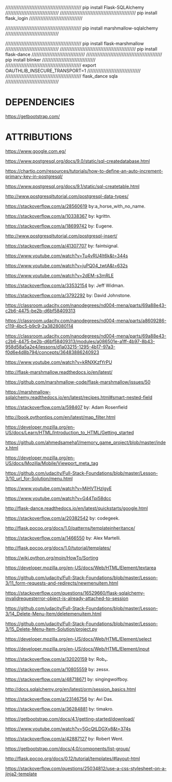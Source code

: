 ///////////////////////////////////////////////  pip install Flask-SQLAlchemy          /////////////////////////////////
///////////////////////////////////////////////  pip install flask_login          /////////////////////////////////

///////////////////////////////////////////////  pip install marshmallow-sqlalchemy          /////////////////////////////////

///////////////////////////////////////////////  pip install flask-marshmallow          /////////////////////////////////
///////////////////////////////////////////////  pip install flask-dance          /////////////////////////////////
///////////////////////////////////////////////  pip install blinker          /////////////////////////////////
///////////////////////////////////////////////  export OAUTHLIB_INSECURE_TRANSPORT=1          /////////////////////////////////
///////////////////////////////////////////////  flask_dance sqla          /////////////////////////////////


DEPENDENCIES
============

https://getbootstrap.com/

ATTRIBUTIONS
============

https://www.google.com.eg/

https://www.postgresql.org/docs/9.0/static/sql-createdatabase.html

https://chartio.com/resources/tutorials/how-to-define-an-auto-increment-primary-key-in-postgresql/

https://www.postgresql.org/docs/9.1/static/sql-createtable.html

http://www.postgresqltutorial.com/postgresql-data-types/

https://stackoverflow.com/a/28560619 by:a_horse_with_no_name.

https://stackoverflow.com/a/10338367 by: kgrittn.

https://stackoverflow.com/a/18699742 by: Eugene.

http://www.postgresqltutorial.com/postgresql-insert/

https://stackoverflow.com/a/41307707 by: faintsignal.

https://www.youtube.com/watch?v=Tu4vRU4lt6k&t=344s

https://www.youtube.com/watch?v=juPQ04_twtA&t=632s

https://www.youtube.com/watch?v=2dEM-s3mRLE

https://stackoverflow.com/a/33532154 by: Jeff Widman.

https://stackoverflow.com/a/3792292 by: David Johnstone.

https://classroom.udacity.com/nanodegrees/nd004-mena/parts/69a88e43-c2b6-4475-be2b-d6bf58409313

https://classroom.udacity.com/nanodegrees/nd004-mena/parts/a8609286-c119-4bc5-b9c9-2a3828080114

https://classroom.udacity.com/nanodegrees/nd004-mena/parts/69a88e43-c2b6-4475-be2b-d6bf58409313/modules/a086501e-a1ff-4b97-8b43-958d58a5a2e4/lessons/d1a03215-1295-4b17-97a3-f0d6e4d8b794/concepts/36483886240923

https://www.youtube.com/watch?v=kRNXKzfYrPU

http://flask-marshmallow.readthedocs.io/en/latest/

https://github.com/marshmallow-code/flask-marshmallow/issues/50

https://marshmallow-sqlalchemy.readthedocs.io/en/latest/recipes.html#smart-nested-field

https://stackoverflow.com/a/598407 by: Adam Rosenfield

http://book.pythontips.com/en/latest/map_filter.html

https://developer.mozilla.org/en-US/docs/Learn/HTML/Introduction_to_HTML/Getting_started

https://github.com/ahmedsameha1/memory_game_project/blob/master/index.html

https://developer.mozilla.org/en-US/docs/Mozilla/Mobile/Viewport_meta_tag

https://github.com/udacity/Full-Stack-Foundations/blob/master/Lesson-3/10_url_for-Solution/menu.html

https://www.youtube.com/watch?v=MiHVTHzIgyE

https://www.youtube.com/watch?v=G44Tpi58dcc

http://flask-dance.readthedocs.io/en/latest/quickstarts/google.html

https://stackoverflow.com/a/20382542 by: codegeek.

http://flask.pocoo.org/docs/1.0/patterns/templateinheritance/

https://stackoverflow.com/a/1466550 by: Alex Martelli.

http://flask.pocoo.org/docs/1.0/tutorial/templates/

https://wiki.python.org/moin/HowTo/Sorting

https://developer.mozilla.org/en-US/docs/Web/HTML/Element/textarea

https://github.com/udacity/Full-Stack-Foundations/blob/master/Lesson-3/11_form-requests-and-redirects/newmenuitem.html

https://stackoverflow.com/questions/16529660/flask-sqlalchemy-invalidrequesterror-object-is-already-attached-to-session

https://github.com/udacity/Full-Stack-Foundations/blob/master/Lesson-3/14_Delete-Menu-Item/deletemenuitem.html

https://github.com/udacity/Full-Stack-Foundations/blob/master/Lesson-3/15_Delete-Menu-Item-Solution/project.py

https://developer.mozilla.org/en-US/docs/Web/HTML/Element/select

https://developer.mozilla.org/en-US/docs/Web/HTML/Element/input

https://stackoverflow.com/a/32020159 by: Robᵩ.

https://stackoverflow.com/a/10805559 by: zessx.

https://stackoverflow.com/a/48718671 by: singingwolfboy.

http://docs.sqlalchemy.org/en/latest/orm/session_basics.html

https://stackoverflow.com/a/23146756 by: Avi Das.

https://stackoverflow.com/a/36284881 by: timakro.

https://getbootstrap.com/docs/4.1/getting-started/download/

https://www.youtube.com/watch?v=5GcQtLDGXy8&t=374s

https://stackoverflow.com/a/42887127 by: Robert Went.

https://getbootstrap.com/docs/4.0/components/list-group/

http://flask.pocoo.org/docs/0.12/tutorial/templates/#layout-html

https://stackoverflow.com/questions/25034812/use-a-css-stylesheet-on-a-jinja2-template
